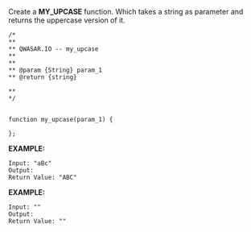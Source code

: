 Create a ****MY_UPCASE**** function. Which takes a string as parameter and returns the uppercase version of it.

	/*
	**
	** QWASAR.IO -- my_upcase
	**
	**
	** @param {String} param_1
	** @return {string}
	
	**
	*/
	
	
	function my_upcase(param_1) {
		
	};


****EXAMPLE:****

	Input: "aBc"
	Output: 
	Return Value: "ABC"

****EXAMPLE:****

	Input: ""
	Output: 
	Return Value: ""


